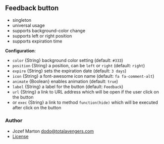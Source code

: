 ## Feedback button

- singleton
- universal usage
- supports background-color change
- supports left or right position
- supports expiration time

__Configuration__:

- `color` {String} background color setting (default: `#333`)
- `position` {String} a position, can be `left` or `right` (default: `right`)
- `expire` {String} sets the expiration date (default: `3 days`)
- `icon` {String} a font-awesome icon name (default: `fa fa-comment-alt`)
- `animate` {Boolean} enables animation (default: `true`)
- `label` {String} a label for the button (default: `Feedback`)
- `url` {String} a link to URL address which will be open if the user click on the button
- or `exec` {String} a link to method `function(hide)` which will be executed after click on the button

### Author

- Jozef Marton <dodo@totalavengers.com>
- [License](https://www.totaljs.com/license/)